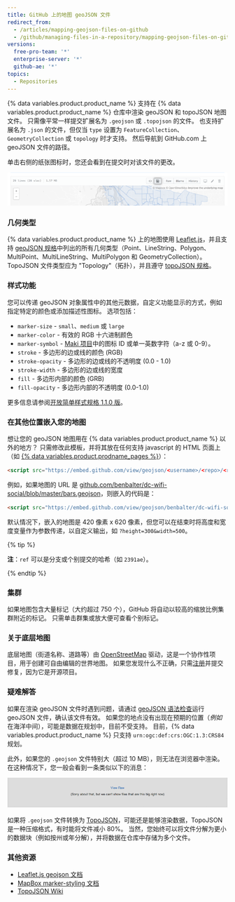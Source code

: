 ```yaml
---
title: GitHub 上的地图 geoJSON 文件
redirect_from:
  - /articles/mapping-geojson-files-on-github
  - /github/managing-files-in-a-repository/mapping-geojson-files-on-github
versions:
  free-pro-team: '*'
  enterprise-server: '*'
  github-ae: '*'
topics:
  - Repositories
---
```

{% data variables.product.product_name %} 支持在 {% data variables.product.product_name %} 仓库中渲染 geoJSON 和 topoJSON 地图文件。 只需像平常一样提交扩展名为 `.geojson` 或 `.topojson` 的文件。 也支持扩展名为 `.json` 的文件，但仅当 `type` 设置为 `FeatureCollection`、`GeometryCollection` 或 `topology` 时才支持。 然后导航到 GitHub.com 上 geoJSON 文件的路径。

单击右侧的纸张图标时，您还会看到在提交时对该文件的更改。

![源渲染切换屏幕截图](/assets/images/help/repository/source-render-toggle-geojson.png)

### 几何类型

{% data variables.product.product_name %} 上的地图使用 [Leaflet.js](http://leafletjs.com)，并且支持 [geoJSON 规格](http://www.geojson.org/geojson-spec.html)中列出的所有几何类型（Point、LineString、Polygon、MultiPoint、MultiLineString、MultiPolygon 和 GeometryCollection）。 TopoJSON 文件类型应为 "Topology"（拓扑），并且遵守 [topoJSON 规格](https://github.com/mbostock/topojson/wiki/Specification)。

### 样式功能

您可以传递 geoJSON 对象属性中的其他元数据，自定义功能显示的方式，例如指定特定的颜色或添加描述性图标。 选项包括：

* `marker-size` - `small`、`medium` 或 `large`
* `marker-color` - 有效的 RGB 十六进制颜色
* `marker-symbol` - [Maki 项目](http://mapbox.com/maki/)中的图标 ID 或单一英数字符（a-z 或 0-9）。
* `stroke` - 多边形的边或线的颜色 (RGB)
* `stroke-opacity` - 多边形的边或线的不透明度 (0.0 - 1.0)
* `stroke-width` - 多边形的边或线的宽度
* `fill` - 多边形内部的颜色 (GRB)
* `fill-opacity` - 多边形内部的不透明度 (0.0-1.0)

更多信息请参阅[开放简单样式规格 1.1.0 版](https://github.com/mapbox/simplestyle-spec/tree/master/1.1.0)。

### 在其他位置嵌入您的地图

想让您的 geoJSON 地图用在 {% data variables.product.product_name %} 以外的地方？ 只需修改此模板，并将其放在任何支持 javascript 的 HTML 页面上（如 [{% data variables.product.prodname_pages %}](http://pages.github.com)）：

```html
<script src="https://embed.github.com/view/geojson/<username>/<repo>/<ref>/<path_to_file>"></script>
```

例如，如果地图的 URL 是 [github.com/benbalter/dc-wifi-social/blob/master/bars.geojson](https://github.com/benbalter/dc-wifi-social/blob/master/bars.geojson)，则嵌入的代码是：

```html
<script src="https://embed.github.com/view/geojson/benbalter/dc-wifi-social/master/bars.geojson"></script>
```

默认情况下，嵌入的地图是 420 像素 x 620 像素，但您可以在结束时将高度和宽度变量作为参数传递，以自定义输出，如 `?height=300&width=500`。

{% tip %}

**注**：`ref` 可以是分支或个别提交的哈希（如 `2391ae`）。

{% endtip %}

### 集群

如果地图包含大量标记（大约超过 750 个），GitHub 将自动以较高的缩放比例集群附近的标记。 只需单击群集或放大便可查看个别标记。

### 关于底层地图

底层地图（街道名称、道路等）由 [OpenStreetMap](http://www.openstreetmap.org/) 驱动，这是一个协作性项目，用于创建可自由编辑的世界地图。 如果您发现什么不正确，只需[注册](https://www.openstreetmap.org/user/new)并提交修复，因为它是开源项目。

### 疑难解答

如果在渲染 geoJSON 文件时遇到问题，请通过 [geoJSON 语法检查](http://geojsonlint.com/)运行 geoJSON 文件，确认该文件有效。 如果您的地点没有出现在预期的位置（<em>例如</em>在海洋中间），可能是数据在规划中，目前不受支持。 目前，{% data variables.product.product_name %} 只支持 `urn:ogc:def:crs:OGC:1.3:CRS84` 规划。

此外，如果您的 `.geojson` 文件特别大（超过 10 MB），则无法在浏览器中渲染。 在这种情况下，您一般会看到一条类似以下的消息：

![大文件](/assets/images/help/repository/view_raw.png)

如果将 `.geojson` 文件转换为 [TopoJSON](https://github.com/mbostock/topojson)，可能还是能够渲染数据，TopoJSON 是一种压缩格式，有时能将文件减小 80%。 当然，您始终可以将文件分解为更小的数据块（例如按州或年分解），并将数据在仓库中存储为多个文件。

### 其他资源

* [Leaflet.js geojson 文档](http://leafletjs.com/examples/geojson.html)
* [MapBox marker-styling 文档](http://www.mapbox.com/developers/simplestyle/)
* [TopoJSON Wiki](https://github.com/mbostock/topojson/wiki)
